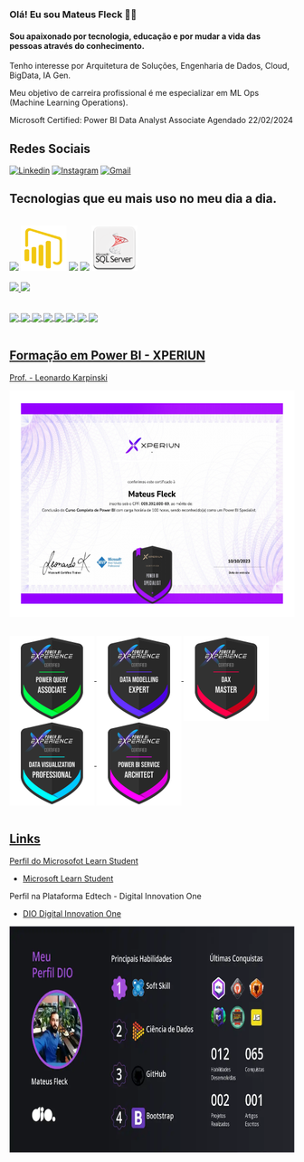 ### Olá! Eu sou Mateus Fleck 🖐🏻

#### Sou apaixonado por tecnologia, educação e por mudar a vida das pessoas através do conhecimento.

Tenho interesse por Arquitetura de Soluções, Engenharia de Dados, Cloud, BigData, IA Gen.

Meu objetivo de carreira profissional é me especializar em ML Ops (Machine Learning Operations). 

Microsoft Certified: Power BI Data Analyst Associate
Agendado 22/02/2024

<!--   //   ---   \\   -->   <!--   //   ---   \\   -->

## Redes Sociais

<!--[![Blog](https://img.shields.io/badge/Medium-12100E?style=for-the-badge&logo=medium&logoColor=white)](https://medium.com/@fleckmateus)-->
[![Linkedin](https://img.shields.io/badge/LinkedIn-0077B5?style=for-the-badge&logo=linkedin&logoColor=white)](https://www.linkedin.com/in/mateus-fleck-b00a69155/)
[![Instagram](https://img.shields.io/badge/Instagram-E4405F?style=for-the-badge&logo=instagram&logoColor=white)](https://www.instagram.com/mateusfleck_/)
[![Gmail](https://img.shields.io/badge/Gmail-D14836?style=for-the-badge&logo=gmail&logoColor=white)](mailto:fleckmateus@gmail.com?subject=fleckmateus@gmail.com&body=fleckmateus@gmail.com)

<!-- 
[![Behance](https://aleen42.github.io/badges/src/behance.svg)](https://www.behance.net/mateusfleck)
[![Youtube](https://img.shields.io/badge/YouTube-FF0000?style=for-the-)](https://www.youtube.com/channel/UCzNwN7pLUsWLew1NQqai-dQ)-->




## Tecnologias que eu mais uso no meu dia a dia. 

<!-- LOGO STACKS -->
<div style="display: inkine_block"></br>
    <img height="100" src="https://cdn.jsdelivr.net/gh/devicons/devicon/icons/azure/azure-original-wordmark.svg" />
    <img height="80" src="https://github.com/Mateus-Fleck/Mateus-Fleck/blob/main/Logo_PowerBI_png.png" />
    <img height="80" src="https://cdn.jsdelivr.net/gh/devicons/devicon/icons/python/python-original-wordmark.svg" />
    <img height="80" src="https://cdn.jsdelivr.net/gh/devicons/devicon/icons/postgresql/postgresql-plain-wordmark.svg" />
    <img height="80" src="https://github.com/Mateus-Fleck/Mateus-Fleck/blob/main/Logo_SQL_Server.png" />
          
</div><br>
            
<div>
    <a href="https://github.com/Mateus-Fleck">
    <img height="180" src="https://github-readme-stats.vercel.app/api?username=Mateus-Fleck&show_icons=true&theme=github_dark">
    <a href="https://github.com/Mateus-Fleck">
    <img height="180" src="https://github-readme-stats.vercel.app/api/top-langs/?username=Mateus-Fleck&hide_progress=true&theme=github_dark">

</div><br>

<div style="display: inkine_block"><br>
    <img align="center" src="https://img.shields.io/badge/Microsoft-666666?style=for-the-badge&logo=microsoft&logoColor=white"/>
    <img align="center" src="https://img.shields.io/badge/Microsoft_Azure-0089D6?style=for-the-badge&logo=microsoft-azure&logoColor=white" />
    <img align="center" src="https://img.shields.io/badge/Microsoft_SQL_Server-CC2927?style=for-the-badge&logo=microsoft-sql-server&logoColor=white" />
    <img align="center" src="https://img.shields.io/badge/Python-3776AB?style=for-the-badge&logo=python&logoColor=white" />
    <img align="center" src="https://img.shields.io/badge/PostgreSQL-316192?style=for-the-badge&logo=postgresql&logoColor=white" />
    <img align="center" src="https://img.shields.io/badge/HTML5-E34F26?style=for-the-badge&logo=html5&logoColor=white" />
    <img align="center" src="https://img.shields.io/badge/CSS-239120?&style=for-the-badge&logo=css3&logoColor=white" />
    <img align="center" src="https://img.shields.io/badge/Microsoft_Excel-217346?style=for-the-badge&logo=microsoft-excel&logoColor=white" />

<!-- 
    <img align="center" src="" />
    <img align="center" src="" />
-->

</div><br>

<!--   //   ---   \\   -->   <!--   //   ---   \\   -->

## Formação em Power BI - XPERIUN 
Prof. - [Leonardo Karpinski](https://www.linkedin.com/in/leokarpa/?originalSubdomain=br)
<div>
    <a href="https://github.com/Mateus-Fleck/Mateus-Fleck/blob/main/Certificate%20-%20Mateus%20Fleck%20-%20Curso%20Completo%20de%20Power%20BI%20-%20Prof.%20Leonardo%20Karpinski.jpg">
    <img height="400" align="center" src="https://github.com/Mateus-Fleck/Mateus-Fleck/blob/main/Certificate%20-%20Mateus%20Fleck%20-%20Curso%20Completo%20de%20Power%20BI%20-%20Prof.%20Leonardo%20Karpinski.jpg" class="img-responsive">
</div><br>
    
<div style="display: inkine_block"></br>
    <img align="center" height="150" src="https://github.com/Mateus-Fleck/Mateus-Fleck/blob/main/b_power-query-ass.png" />
    <img align="center" height="150" src="https://github.com/Mateus-Fleck/Mateus-Fleck/blob/main/b_data-modelling.png" />
    <img align="center" height="150" src="https://github.com/Mateus-Fleck/Mateus-Fleck/blob/main/b_dax-master.png" />
    <img align="center" height="150" src="https://github.com/Mateus-Fleck/Mateus-Fleck/blob/main/b_data-viz-pro.png" />
    <img align="center" height="150" src="https://github.com/Mateus-Fleck/Mateus-Fleck/blob/main/b_service-architect.png" />
</div><br>



<!--   //   ---   \\   -->   <!--   //   ---   \\   -->



## Links 

Perfil do Microsofot Learn Student
- [Microsoft Learn Student](https://learn.microsoft.com/pt-br/users/fleckdattaanalytics/)

Perfil na Plataforma Edtech - Digital Innovation One
- [DIO Digital Innovation One](https://www.dio.me/users/fleckmateus)

<div>
    <a href="https://www.dio.me/users/fleckmateus">
    <img height="400" align="center" src="https://github.com/Mateus-Fleck/Mateus-Fleck/blob/main/Meu%20Perfil%20DIO%20-%20Digital%20Innovation%20One.png" class="img-responsive">
</div><br>
